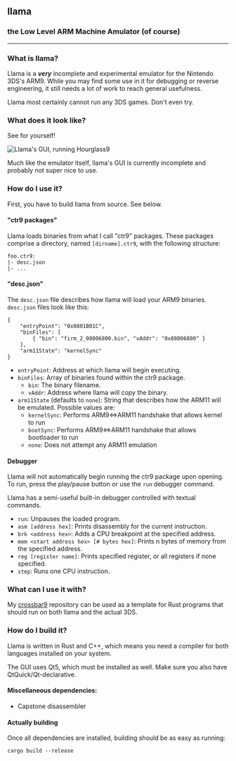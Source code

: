 ## llama

### the Low Level ARM Machine Amulator (of course)

---

### What is llama?

Llama is a ***very*** incomplete and experimental emulator for the Nintendo 3DS's ARM9. While you may find some use in it for debugging or reverse engineering, it still needs a lot of work to reach general usefulness.

Llama most certainly cannot run any 3DS games. Don't even try.

### What does it look like?

See for yourself!

![Llama's GUI, running Hourglass9](https://i.imgur.com/4HGJFdo.png)

Much like the emulator itself, llama's GUI is currently incomplete and probably not super nice to use.

### How do I use it?

First, you have to build llama from source. See below.

#### "ctr9 packages"

Llama loads binaries from what I call "ctr9" packages. These packages comprise a directory, named `[dirname].ctr9`, with the following structure:

```
foo.ctr9:
|- desc.json
|- ...
```

#### "desc.json"

The `desc.json` file describes how llama will load your ARM9 binaries. `desc.json` files look like this:

```
{
    "entryPoint": "0x0801B01C",
    "binFiles": [
        { "bin": "firm_2_08006800.bin", "vAddr": "0x08006800" }
    ],
    "arm11State": "kernelSync"
}
```

- `entryPoint`: Address at which llama will begin executing.
- `binFiles`: Array of binaries found within the ctr9 package.
  - `bin`: The binary filename.
  - `vAddr`: Address where llama will copy the binary.
- `arm11State` (defaults to `none`): String that describes how the ARM11 will be emulated. Possible values are:
  - `kernelSync`: Performs ARM9<=>ARM11 handshake that allows kernel to run
  - `bootSync`: Performs ARM9<=>ARM11 handshake that allows bootloader to run
  - `none`: Does not attempt any ARM11 emulation

#### Debugger

Llama will not automatically begin running the ctr9 package upon opening. To run, press the play/pause button or use the `run` debugger command.

Llama has a semi-useful built-in debugger controlled with textual commands.

- `run`: Unpauses the loaded program.
- `asm [address hex]`: Prints disassembly for the current instruction.
- `brk <address hex>`: Adds a CPU breakpoint at the specified address.
- `mem <start address hex> [# bytes hex]`: Prints n bytes of memory from the specified address.
- `reg [register name]`: Prints specified register, or all registers if none specified.
- `step`: Runs one CPU instruction.

### What can I use it with?

My [crossbar9](https://github.com/archshift/crossbar9) repository can be used as a template for Rust programs that should run on both llama and the actual 3DS.

### How do I build it?

Llama is written in Rust and C++, which means you need a compiler for both languages installed on your system.

The GUI uses Qt5, which must be installed as well. Make sure you also have QtQuick/Qt-declarative.

#### Miscellaneous dependencies:

- Capstone disassembler

#### Actually building

Once all dependencies are installed, building should be as easy as running:

```
cargo build --release
```
